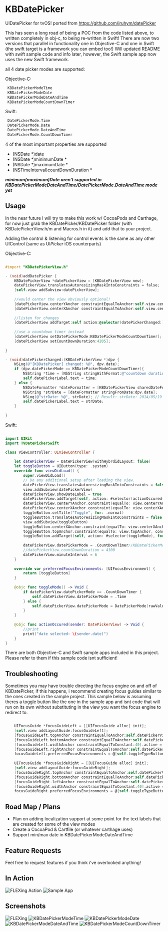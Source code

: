 # KBDatePicker
UIDatePicker for tvOS! ported from https://github.com/jruhym/datePicker

This has seen a long road of being a POC from the code listed above, to written completely in obj-c, to being re-written in Swift! There are now two versions that parallel in functionality one in Objective-C and one in Swift (the swift target is a framework you can embed too!) Will updated README with swift sample code and info later, however, the Swift sample app now uses the new Swift framework.

all 4 date picker modes are supported:

Objective-C:

```Objective-C
 KBDatePickerModeTime
 KBDatePickerModeDate
 KBDatePickerModeDateAndTime
 KBDatePickerModeCountDownTimer
```

Swift:

```Swift
 DatePickerMode.Time
 DatePickerMode.Date
 DatePickerMode.DateAndTime
 DatePickerMode.CountDownTimer
```
4 of the most important properties are supported

- (NSDate *)date
- (NSDate *)minimumDate *
- (NSDate *)maximumDate *
- (NSTimeInterval)countDownDuration *

***minimum(maximum)Date aren't supported in KBDatePickerModeDateAndTime/DatePickerMode.DateAndTime mode yet***

## Usage

In the near future I will try to make this work w/ CocoaPods and Carthage, for now just grab the KBDatePicker/KBDatePicker folder (with KBDatePickerView.h/m and Macros.h in it) and
add that to your project.

Adding the control & listening for control events is the same as any other UIControl (same as UI*Picker* iOS counterparts)

Objective-C:

```Objective-C

#import "KBDatePickerView.h"

- (void)addDatePicker {
    KBDatePickerView *datePickerView = [KBDatePickerView new];
    datePickerView.translatesAutoresizingMaskIntoConstraints = false;
    [self.view addSubview:datePickerView];
    
    //would center the view obviously optional!
    [datePickerView.centerYAnchor constraintEqualToAnchor:self.view.centerYAnchor].active = true;
    [datePickerView.centerXAnchor constraintEqualToAnchor:self.view.centerXAnchor].active = true;
    
    //listen for changes
    [datePickerView addTarget:self action:@selector(datePickerChanged:) forControlEvents:UIControlEventValueChanged];
    
    //use a countdown timer instead
    [datePickerView setDatePickerMode:KBDatePickerModeCountDownTimer];
    [datePickerView setCountDownDuration:4205];
    
}

- (void)datePickerChanged:(KBDatePickerView *)dpv {
    NSLog(@"[KBDatePicker] changed: %@", dpv.date);
    if (dpv.datePickerMode == KBDatePickerModeCountDownTimer){
        NSString *time = [NSString stringWithFormat:@"countdown duration: %.0f seconds", dpv.countDownDuration];
        self.datePickerLabel.text = time;
    } else {
        NSDateFormatter *dateFormatter = [KBDatePickerView sharedDateFormatter];
        NSString *strDate = [dateFormatter stringFromDate:dpv.date];
        NSLog(@"strDate: %@", strDate); // Result: strDate: 2014/05/19 10:51:50
        self.datePickerLabel.text = strDate;
    }
    
}

```

Swift:

```Swift

import UIKit
import TVDatePickerSwift

class ViewController: UIViewController {
    
    let datePickerView = DatePickerView(withHybrdidLayout: false)
    let toggleButton = UIButton(type: .system)
    override func viewDidLoad() {
        super.viewDidLoad()
        // Do any additional setup after loading the view.
        datePickerView.translatesAutoresizingMaskIntoConstraints = false
        view.addSubview(datePickerView)
        datePickerView.showDateLabel = true
        datePickerView.addTarget(self, action: #selector(actionOccured(sender:)), for: .valueChanged)
        datePickerView.centerYAnchor.constraint(equalTo: view.centerYAnchor).isActive = true
        datePickerView.centerXAnchor.constraint(equalTo: view.centerXAnchor).isActive = true
        toggleButton.setTitle("Toggle", for: .normal)
        toggleButton.translatesAutoresizingMaskIntoConstraints = false
        view.addSubview(toggleButton)
        toggleButton.centerXAnchor.constraint(equalTo: view.centerXAnchor).isActive = true
        toggleButton.topAnchor.constraint(equalTo: view.topAnchor, constant: 50).isActive = true
        toggleButton.addTarget(self, action: #selector(toggleMode), for: .primaryActionTriggered)
        
        datePickerView.datePickerMode = .CountDownTimer//KBDatePickerModeCountDownTimer
        //datePickerView.countDownDuration = 4100
        datePickerView.minuteInterval = 6
    }
   
    override var preferredFocusEnvironments: [UIFocusEnvironment] {
        return [toggleButton]
    }
    
    @objc func toggleMode() -> Void {
        if datePickerView.datePickerMode == .CountDownTimer {
            self.datePickerView.datePickerMode = .Time
        } else {
            self.datePickerView.datePickerMode = DatePickerMode(rawValue: self.datePickerView.datePickerMode.rawValue+1)!
        }
    }
    
    @objc func actionOccured(sender: DatePickerView) -> Void {
        //print
        print("date selected: \(sender.date)")
    }
}

```

There are both Objective-C and Swift sample apps included in this project. Please refer to them if this sample code isnt sufficient!

## Troubleshooting

Sometimes you may have trouble directing the focus engine on and off of KBDatePicker, if this happens, i recommend creating focus guides similar to the ones created in the sample project. This sample below is assuming theres a toggle button like the one in the sample app and isnt code that will run on its own without substituting in the view you want the focus engine to redirect to.

```Objective-C

    UIFocusGuide *focusGuideLeft = [[UIFocusGuide alloc] init];
    [self.view addLayoutGuide:focusGuideLeft];
    [focusGuideLeft.topAnchor constraintEqualToAnchor:self.datePickerView.topAnchor].active = true;
    [focusGuideLeft.bottomAnchor constraintEqualToAnchor:self.datePickerView.bottomAnchor].active = true;
    [focusGuideLeft.widthAnchor constraintEqualToConstant:40].active = true;
    [focusGuideLeft.rightAnchor constraintEqualToAnchor:self.datePickerView.leftAnchor].active = true;
    focusGuideLeft.preferredFocusEnvironments = @[self.toggleTypeButton];
    
    UIFocusGuide *focusGuideRight = [[UIFocusGuide alloc] init];
    [self.view addLayoutGuide:focusGuideRight];
    [focusGuideRight.topAnchor constraintEqualToAnchor:self.datePickerView.topAnchor].active = true;
    [focusGuideRight.bottomAnchor constraintEqualToAnchor:self.datePickerView.bottomAnchor].active = true;
    [focusGuideRight.leftAnchor constraintEqualToAnchor:self.datePickerView.rightAnchor].active = true;
    [focusGuideRight.widthAnchor constraintEqualToConstant:40].active = true;
    focusGuideRight.preferredFocusEnvironments = @[self.toggleTypeButton];

```

## Road Map / Plans 

- Plan on adding localization support at some point for the text labels that are created for some of the view modes
- Create a CocoaPod & Cartfile (or whatever carthage uses)
- Support min/max date in KBDatePickerModeDateAndTime

## Feature Requests

Feel free to request features if you think i've overlooked anything! 

## In Action

![FLEXing Action](datePickerScience.gif "In Action")
![Sample App](date_picker.gif "In Sample App")

## Screenshots

![FLEXing](FLEX.png "Example embedded in FLEX")
![KBDatePickerModeTime](Examples/KBDatePickerModeTime.png "KBDatePickerModeTime")
![KBDatePickerModeDate](Examples/KBDatePickerModeDate.png "KBDatePickerModeDate")
![KBDatePickerModeDateAndTime](Examples/KBDatePickerModeDateAndTime.png "KBDatePickerModeDateAndTime")
![KBDatePickerModeCountDownTimer](Examples/KBDatePickerModeCountDownTimer.png "KBDatePickerModeCountDownTimer")
